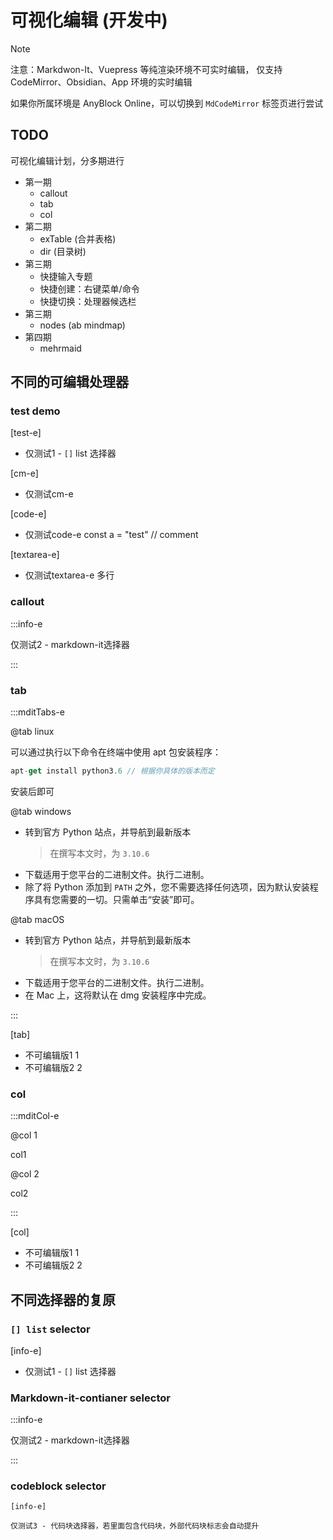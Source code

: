 # 可视化编辑 (开发中)

> [!note]
> 注意：Markdwon-It、Vuepress 等纯渲染环境不可实时编辑，
> 仅支持 CodeMirror、Obsidian、App 环境的实时编辑
> 
> 如果你所属环境是 AnyBlock Online，可以切换到 `MdCodeMirror` 标签页进行尝试

## TODO

可视化编辑计划，分多期进行

- 第一期
  - callout
  - tab
  - col
- 第二期
  - exTable (合并表格)
  - dir (目录树)
- 第三期
  - 快捷输入专题
  - 快捷创建：右键菜单/命令
  - 快捷切换：处理器候选栏
- 第三期
  - nodes (ab mindmap)
- 第四期
  - mehrmaid

## 不同的可编辑处理器

### test demo

[test-e]

- 仅测试1 - `[]` list 选择器

[cm-e]

- 仅测试cm-e

[code-e]

- 仅测试code-e
  const a = "test" // comment

[textarea-e]

- 仅测试textarea-e
  多行

### callout

:::info-e

仅测试2 - markdown-it选择器

:::

### tab

:::mditTabs-e

@tab linux

可以通过执行以下命令在终端中使用 apt 包安装程序：

```js
apt-get install python3.6 // 根据你具体的版本而定
```

安装后即可

@tab windows

- 转到官方 Python 站点，并导航到最新版本
  > 在撰写本文时，为 `3.10.6`
- 下载适用于您平台的二进制文件。执行二进制。
- 除了将 Python 添加到 `PATH` 之外，您不需要选择任何选项，因为默认安装程序具有您需要的一切。只需单击“安装”即可。

@tab macOS

- 转到官方 Python 站点，并导航到最新版本
  > 在撰写本文时，为 `3.10.6`
- 下载适用于您平台的二进制文件。执行二进制。
- 在 Mac 上，这将默认在 dmg 安装程序中完成。

:::

[tab]

- 不可编辑版1
  1
- 不可编辑版2
  2

### col

:::mditCol-e

@col 1

col1

@col 2

col2

:::

[col]

- 不可编辑版1
  1
- 不可编辑版2
  2

## 不同选择器的复原

### `[] list` selector

[info-e]

- 仅测试1 - `[]` list 选择器

### Markdown-it-contianer selector

:::info-e

仅测试2 - markdown-it选择器

:::

### codeblock selector

```anyblock
[info-e]

仅测试3 - 代码块选择器，若里面包含代码块，外部代码块标志会自动提升
```
